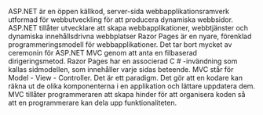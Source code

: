 
ASP.NET är en öppen källkod, server-sida webbapplikationsramverk utformad för webbutveckling för att producera dynamiska webbsidor.
ASP.NET tillåter utvecklare att skapa webbapplikationer, webbtjänster och dynamiska innehållsdrivna webbplatser
Razor Pages är en nyare, förenklad programmeringsmodell för webbapplikationer. Det tar bort mycket av ceremonin för ASP.NET MVC genom att anta en filbaserad dirigeringsmetod.  Razor Pages har en associerad C # -invändning som kallas sidmodellen, som innehåller varje sidas beteende.
MVC står för Model - View - Controller. Det är ett paradigm. Det gör att en kodare kan räkna ut de olika komponenterna i en applikation och lättare uppdatera dem. MVC tillåter programmeraren att skapa hinder för att organisera koden så att en programmerare kan dela upp funktionaliteten.
